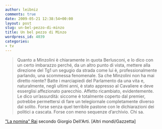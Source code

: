 ```yaml
---
author: leibniz
comments: true
date: 2009-05-21 12:38:54+00:00
layout: post
slug: un-bel-pezzo-di-minzo
title: Un bel pezzo di Minzo
wordpress_id: 4039
categories:
- tv
---
```


> Quanto a Min­zolini è chiaramente in quota Berlusconi, e lo dico con un cer­to imbarazzo perché, da un al­tro punto di vista, mettere alla direzione del Tg1 un segugio da strada come lui è, professional­mente parlando, una scommes­sa fenomenale. Sa che Minzoli­ni non ha mai diretto niente? Batte i marciapiedi del Parla­mento da una vita e, natural­mente, negli ultimi anni, è sta­to appresso al Cavaliere e deve esserglisi affezionato parec­chio. Affetto ricambiato, evi­dentemente. Le dico un’assurdi­tà: siccome è totalmente coper­to dal premier, potrebbe per­mettersi di fare un telegiornale completamente diverso dal soli­to. Forse senza quel terribile pa­stone con le dichiarazioni dei politici a cascata. Forse con me­no sequenze d’archivio. Chi sa.


["La nomina" Rai](http://altrimondi.gazzetta.it/2009/05/21052009-un-direttore-nuovo-al.html) secondo Giorgio Dell'Arti. [Altri mondi/Gazzetta][](http://altrimondi.gazzetta.it/2009/05/21052009-un-direttore-nuovo-al.html)

